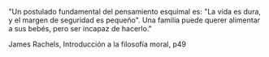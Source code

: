 "Un postulado fundamental del pensamiento esquimal es: "La vida es dura, y el margen de seguridad es pequeño". Una familia puede querer alimentar a sus bebés, pero ser incapaz de hacerlo."

James Rachels, Introducción a la filosofía moral, p49